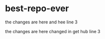 # best-repo-ever

the changes are here and hee
line 3 

the changes are here
changed in get hub
line 3 

